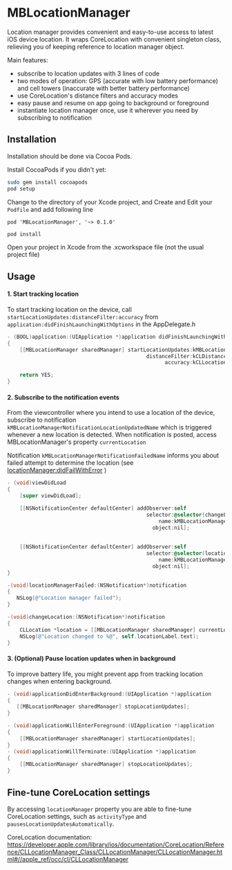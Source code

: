 MBLocationManager
=================

Location manager provides convenient and easy-to-use access to latest iOS device location. It wraps CoreLocation
with convenient singleton class, relieving you of keeping reference to location manager object.

Main features:
* subscribe to location updates with 3 lines of code
* two modes of operation: GPS (accurate with low battery performance) and cell towers (inaccurate with better battery performance)
* use CoreLocation's distance filters and accuracy modes
* easy pause and resume on app going to background or foreground
* instantiate location manager once, use it wherever you need by subscribing to notification


## Installation
Installation should be done via Cocoa Pods. 

Install CocoaPods if you didn't yet:
```bash
sudo gem install cocoapods
pod setup
```

Change to the directory of your Xcode project, and Create and Edit your ``Podfile`` and add following line
```
pod 'MBLocationManager', '~> 0.1.0'
```

```bash
pod install
```

Open your project in Xcode from the .xcworkspace file (not the usual project file)


## Usage


#### 1. Start tracking location 
To start tracking location on the device, call ``startLocationUpdates:distanceFilter:accuracy`` from 
``application:didFinishLaunchingWithOptions`` in the AppDelegate.h

```objectivec
- (BOOL)application:(UIApplication *)application didFinishLaunchingWithOptions:(NSDictionary *)launchOptions
{
    [[MBLocationManager sharedManager] startLocationUpdates:kMBLocationManagerModeStandard
                                             distanceFilter:kCLDistanceFilterNone
                                                   accuracy:kCLLocationAccuracyThreeKilometers];

    return YES;
}
```

#### 2. Subscribe to the notification events
From the viewcontroller where you intend to use a location of the device, subscribe to notification ``kMBLocationManagerNotificationLocationUpdatedName``
which is triggered whenever a new location is detected. When notification is posted, access 
MBLocationManager's property ``currentLocation``

Notification ``kMBLocationManagerNotificationFailedName`` informs you about failed attempt to determine 
the location (see   [locationManager:didFailWithError](https://developer.apple.com/library/ios/documentation/CoreLocation/Reference/CLLocationManagerDelegate_Protocol/CLLocationManagerDelegate/CLLocationManagerDelegate.html#jumpTo_7) )


```objectivec
- (void)viewDidLoad
{
    [super viewDidLoad];

    [[NSNotificationCenter defaultCenter] addObserver:self
                                             selector:@selector(changeLocation:)
                                                 name:kMBLocationManagerNotificationLocationUpdatedName
                                               object:nil];
                                               
                                               
    [[NSNotificationCenter defaultCenter] addObserver:self
                                             selector:@selector(locationManagerFailed:)
                                                 name:kMBLocationManagerNotificationFailedName
                                               object:nil];
}

-(void)locationManagerFailed:(NSNotification*)notification
{
   NSLog(@"Location manager failed");
}

-(void)changeLocation:(NSNotification*)notification
{
    CLLocation *location = [[MBLocationManager sharedManager] currentLocation];
    NSLog(@"Location changed to %@", self.locationLabel.text);
}
```

#### 3. (Optional) Pause location updates when in background
To improve battery life, you might prevent app from tracking location changes when
entering background.

```objectivec
- (void)applicationDidEnterBackground:(UIApplication *)application
{
   [[MBLocationManager sharedManager] stopLocationUpdates];
}

- (void)applicationWillEnterForeground:(UIApplication *)application
{
    [[MBLocationManager sharedManager] startLocationUpdates];
}
- (void)applicationWillTerminate:(UIApplication *)application
{
    [[MBLocationManager sharedManager] stopLocationUpdates];
}
```

## Fine-tune CoreLocation settings
By accessing ``locationManager`` property you are able to fine-tune CoreLocation settings, such as
``activityType`` and ``pausesLocationUpdatesAutomatically``. 

CoreLocation documentation:
https://developer.apple.com/library/ios/documentation/CoreLocation/Reference/CLLocationManager_Class/CLLocationManager/CLLocationManager.html#//apple_ref/occ/cl/CLLocationManager
